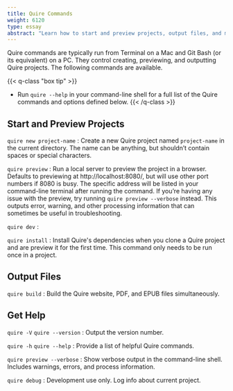 ```yaml
---
title: Quire Commands
weight: 6120
type: essay
abstract: "Learn how to start and preview projects, output files, and more"
---
```


Quire commands are typically run from Terminal on a Mac and Git Bash (or its equivalent) on a PC. They control creating, previewing, and outputting Quire projects. The following commands are available.

{{< q-class "box tip" >}}
- Run `quire --help` in your command-line shell for a full list of the Quire commands and options defined below.
{{< /q-class >}}

## Start and Preview Projects

`quire new project-name`
: Create a new Quire project named `project-name` in the current directory. The name can be anything, but shouldn’t contain spaces or special characters.

`quire preview`
: Run a local server to preview the project in a browser. Defaults to previewing at http://localhost:8080/, but will use other port numbers if 8080 is busy. The specific address will be listed in your command-line terminal after running the command. If you’re having any issue with the preview, try running `quire preview --verbose` instead. This outputs error, warning, and other processing information that can sometimes be useful in troubleshooting.

`quire dev`
: 

`quire install`
: Install Quire's dependencies when you clone a Quire project and are preview it for the first time. This command only needs to be run once in a project.

## Output Files

`quire build`
: Build the Quire website, PDF, and EPUB files simultaneously.  

## Get Help

`quire -V` `quire --version`
: Output the version number.

`quire -h` `quire --help`
: Provide a list of helpful Quire commands.

`quire preview --verbose`
: Show verbose output in the command-line shell. Includes warnings, errors, and process information.

`quire debug`
: Development use only. Log info about current project.
